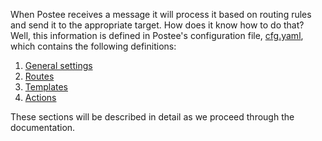 When Postee receives a message it will process it based on routing rules and send it to the appropriate target. How does it know how to do that? Well, this information is defined in Postee's configuration file, [cfg.yaml](https://github.com/tzurielweisberg/postee/blob/main/cfg.yaml), which contains the following definitions:

1. [General settings](/postee/settings)
2. [Routes](/postee/routes)
3. [Templates](/postee/templates)
4. [Actions](/postee/actions)

These sections will be described in detail as we proceed through the documentation.